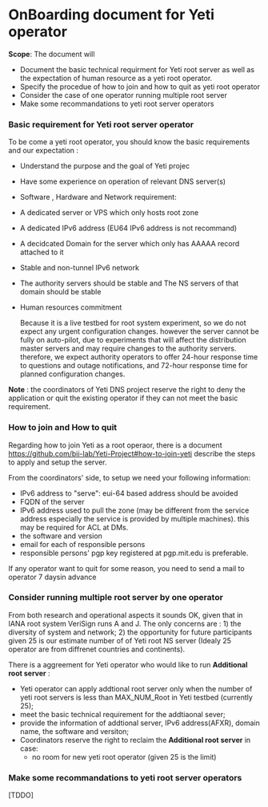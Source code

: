 # OnBoarding document for Yeti operator

**Scope**: 
The document will
* Document the basic technical requirment for Yeti root server as well as 
the expectation of human resource as a yeti root operator.
* Specify the procedue of how to join and how to quit as yeti root operator
* Consider the case of one operator running multiple root server
* Make some recommandations to yeti root server operators

### Basic requirement for Yeti root server operator

To be come a yeti root operator, you should know the basic requirements and 
our expectation :

* Understand the purpose and the goal of Yeti projec
* Have some experience on operation of relevant DNS server(s)
* Software , Hardware and Network requirement:  
 * A dedicated server or VPS which only hosts root zone
 * A dedicated IPv6 address (EU64 IPv6 address is not recommand)
 * A decidcated Domain for the server which only has AAAAA record attached to it
 * Stable and non-tunnel IPv6 network
 * The authority servers should be stable and The NS servers of that domain should be stable 
 
* Human resources commitment

  Because it is a live testbed for root system experiment, so we do not expect 
any urgent configuration changes. however the server cannot be fully on auto-pilot, 
due to experiments that will affect the distribution master servers and may require 
changes to the authority servers. therefore, we expect authority operators to offer 
24-hour response time to questions and outage notifications, and 72-hour response 
time for planned configuration changes.

**Note** : the coordinators of Yeti DNS project reserve the right to deny the application 
or quit the existing operator if they can not meet the basic requirement.

### How to join and How to quit

Regarding how to join Yeti as a root operaor, there is a document <https://github.com/bii-lab/Yeti-Project#how-to-join-yeti> 
describe the steps to apply and setup the server.

From the coordinators' side, to setup we need your following information:
  
  * IPv6 address to "serve": eui-64 based address should be avoided
  * FQDN of the server
  * IPv6 address used to pull the zone (may be different from the service
  address especially the service is provided by multiple machines).
  this may be required for ACL at DMs.
  * the software and version
  * email for each of responsible persons
  * responsible persons' pgp key registered at pgp.mit.edu is preferable.

If any operator want to quit for some reason, you need to send a mail to 
operator 7 daysin advance

### Consider running multiple root server by one operator

From both research and operational aspects it sounds OK, given that in IANA root 
system VeriSign runs A and J. The only concerns are : 1) the diversity of 
system and network; 2) the opportunity for future participants given 25 is our estimate 
number of of Yeti root NS server (Idealy 25 operator are from diffrenet countries and 
continents).

There is a aggreement for Yeti operator who would like to run **Additional root server** :

* Yeti operator can apply addtional root server only when the number of yeti root 
servers is less than MAX_NUM_Root in Yeti testbed (currently 25);
* meet the basic technical requirement for the addtiaonal sever;
* provide the information of addtional server, IPv6 address(AFXR), domain name, 
the software and versiton;
* Coordinators reserve the right to reclaim the **Additional root server** in case:
  * no room for new yeti root operator (given 25 is the limit)


### Make some recommandations to yeti root server operators

[TDDO]
